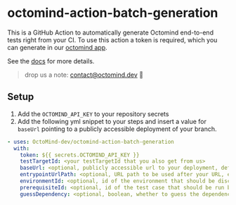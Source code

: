 # octomind-action-batch-generation

This is a GitHub Action to automatically generate Octomind end-to-end tests right from your CI.
To use this action a token is required, which you can generate in our [octomind app](https://app.octomind.dev).

See the [docs](https://octomind.dev/docs/run-tests/execution-curl#create-an-api-key) for more details.

> drop us a note: <contact@octomind.dev> 🐙

## Setup

1. Add the `OCTOMIND_API_KEY` to your repository secrets
2. Add the following yml snippet to your steps and insert a value for `baseUrl` pointing to a publicly accessible deployment of your branch.

```yml
- uses: OctoMind-dev/octomind-action-batch-generation
  with:
    token: ${{ secrets.OCTOMIND_API_KEY }}
    testTargetId: <your testTargetId that you also get from us>
    baseUrl: <optional, publicly accessible url to your deployment, defaults to default environment's URL otherwise>,
    entrypointUrlPath: <optional, URL path to be used after your URL, e.g. /some/path>
    environmentId: <optional, id of the environment that should be discovered against>,
    prerequisiteId: <optional, id of the test case that should be run before batch generation>,
    guessDependency: <optional, boolean, whether to guess the dependency automatically (default: false)>
```

